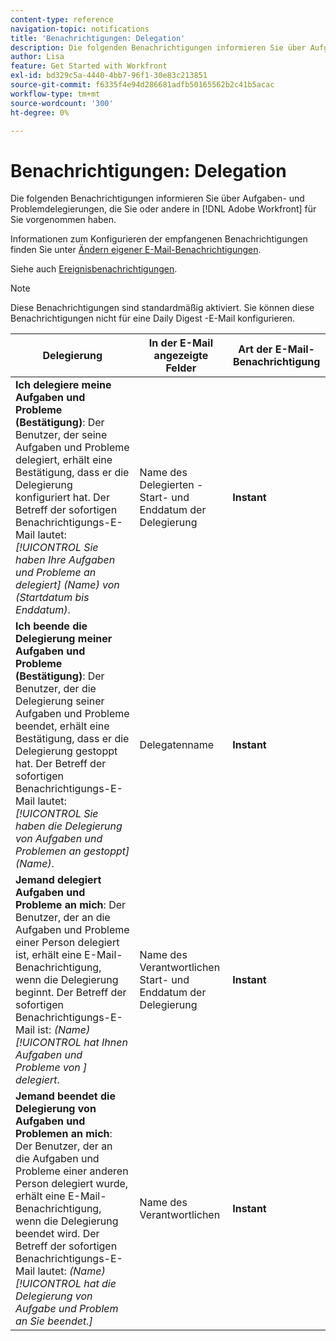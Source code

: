 ```yaml
---
content-type: reference
navigation-topic: notifications
title: 'Benachrichtigungen: Delegation'
description: Die folgenden Benachrichtigungen informieren Sie über Aufgaben- und Problemdelegierungen, die Sie oder andere für Sie in Adobe Workfront vorgenommen haben.
author: Lisa
feature: Get Started with Workfront
exl-id: bd329c5a-4440-4bb7-96f1-30e83c213851
source-git-commit: f6335f4e94d286681adfb50165562b2c41b5acac
workflow-type: tm+mt
source-wordcount: '300'
ht-degree: 0%

---
```


# Benachrichtigungen: Delegation

Die folgenden Benachrichtigungen informieren Sie über Aufgaben- und Problemdelegierungen, die Sie oder andere in [!DNL Adobe Workfront] für Sie vorgenommen haben.

Informationen zum Konfigurieren der empfangenen Benachrichtigungen finden Sie unter [Ändern eigener E-Mail-Benachrichtigungen](activate-or-deactivate-your-own-event-notifications.md).

Siehe auch [Ereignisbenachrichtigungen](event-notifications.md).

>[!NOTE]
>
>Diese Benachrichtigungen sind standardmäßig aktiviert. Sie können diese Benachrichtigungen nicht für eine Daily Digest -E-Mail konfigurieren.

| Delegierung | In der E-Mail angezeigte Felder | Art der E-Mail-Benachrichtigung |
|------------------------------------------------------------------------------------------------------------------------------------------------------------------------------------------------------------------------------------------------------------------------------------------------|-----------------------------------------------------|----------------------------|
| **Ich delegiere meine Aufgaben und Probleme (Bestätigung)**: Der Benutzer, der seine Aufgaben und Probleme delegiert, erhält eine Bestätigung, dass er die Delegierung konfiguriert hat. Der Betreff der sofortigen Benachrichtigungs-E-Mail lautet: *[!UICONTROL Sie haben Ihre Aufgaben und Probleme an delegiert] (Name) von (Startdatum bis Enddatum)*. | Name des Delegierten - Start- und Enddatum der Delegierung | **Instant** |
| **Ich beende die Delegierung meiner Aufgaben und Probleme (Bestätigung)**: Der Benutzer, der die Delegierung seiner Aufgaben und Probleme beendet, erhält eine Bestätigung, dass er die Delegierung gestoppt hat. Der Betreff der sofortigen Benachrichtigungs-E-Mail lautet: *[!UICONTROL Sie haben die Delegierung von Aufgaben und Problemen an gestoppt] (Name)*. | Delegatenname | **Instant** |
| **Jemand delegiert Aufgaben und Probleme an mich**: Der Benutzer, der an die Aufgaben und Probleme einer Person delegiert ist, erhält eine E-Mail-Benachrichtigung, wenn die Delegierung beginnt. Der Betreff der sofortigen Benachrichtigungs-E-Mail ist: *(Name) [!UICONTROL hat Ihnen Aufgaben und Probleme von &#x200B;] delegiert*. | Name des Verantwortlichen Start- und Enddatum der Delegierung | **Instant** |
| **Jemand beendet die Delegierung von Aufgaben und Problemen an mich**: Der Benutzer, der an die Aufgaben und Probleme einer anderen Person delegiert wurde, erhält eine E-Mail-Benachrichtigung, wenn die Delegierung beendet wird. Der Betreff der sofortigen Benachrichtigungs-E-Mail lautet: *(Name) [!UICONTROL hat die Delegierung von Aufgabe und Problem an Sie beendet.]* | Name des Verantwortlichen | **Instant** |
